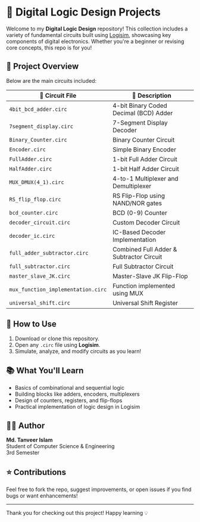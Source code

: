 # 🔧 Digital Logic Design Projects

Welcome to my **Digital Logic Design** repository! This collection includes a variety of fundamental circuits built using [Logisim](http://www.cburch.com/logisim/), showcasing key components of digital electronics. Whether you're a beginner or revising core concepts, this repo is for you!

## 📁 Project Overview

Below are the main circuits included:

| 📂 Circuit File                 | 📝 Description                              |
|-------------------------------|---------------------------------------------|
| `4bit_bcd_adder.circ`         | 4-bit Binary Coded Decimal (BCD) Adder     |
| `7segment_display.circ`       | 7-Segment Display Decoder                  |
| `Binary_Counter.circ`         | Binary Counter Circuit                     |
| `Encoder.circ`                | Simple Binary Encoder                      |
| `FullAdder.circ`              | 1-bit Full Adder Circuit                   |
| `HalfAdder.circ`              | 1-bit Half Adder Circuit                   |
| `MUX_DMUX(4_1).circ`          | 4-to-1 Multiplexer and Demultiplexer       |
| `RS_flip_flop.circ`           | RS Flip-Flop using NAND/NOR gates          |
| `bcd_counter.circ`            | BCD (0-9) Counter                          |
| `decoder_circuit.circ`        | Custom Decoder Circuit                     |
| `decoder_ic.circ`             | IC-Based Decoder Implementation            |
| `full_adder_subtractor.circ`  | Combined Full Adder & Subtractor Circuit   |
| `full_subtractor.circ`        | Full Subtractor Circuit                    |
| `master_slave_JK.circ`        | Master-Slave JK Flip-Flop                  |
| `mux_function_implementation.circ` | Function implemented using MUX         |
| `universal_shift.circ`        | Universal Shift Register                   |

## 🚀 How to Use

1. Download or clone this repository.
2. Open any `.circ` file using **Logisim**.
3. Simulate, analyze, and modify circuits as you learn!

## 📚 What You'll Learn

- Basics of combinational and sequential logic
- Building blocks like adders, encoders, multiplexers
- Design of counters, registers, and flip-flops
- Practical implementation of logic design in Logisim

## 👨‍💻 Author

**Md. Tanveer Islam**  
Student of Computer Science & Engineering  
3rd Semester

## ⭐ Contributions

Feel free to fork the repo, suggest improvements, or open issues if you find bugs or want enhancements!

---

Thank you for checking out this project! Happy learning 💡
